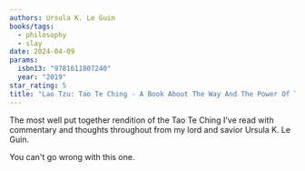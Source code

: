 ```yaml
---
authors: Ursula K. Le Guin
books/tags:
  - philosophy
  - slay
date: 2024-04-09
params:
  isbn13: "9781611807240"
  year: "2019"
star_rating: 5
title: "Lao Tzu: Tao Te Ching - A Book About The Way And The Power Of The Way"
---
```


The most well put together rendition of the Tao Te Ching I've read with
commentary and thoughts throughout from my lord and savior Ursula K. Le Guin.

You can't go wrong with this one.

<!--more-->
